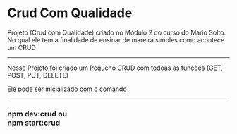 # Crud Com Qualidade

Projeto  (Crud com Qualidade) criado no Módulo 2 do curso do Mario Solto.
No qual ele tem a finalidade de ensinar de mareira simples como acontece um CRUD
<hr>
Nesse Projeto foi criado um Pequeno CRUD com todoas as funções (GET, POST, PUT, DELETE)

Ele pode ser inicializado com o comando
<hr>
<h3>npm dev:crud ou <br> npm start:crud</h3>

